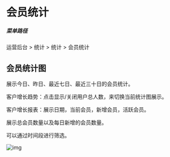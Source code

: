 # 会员统计

##### 菜单路径

运营后台 > 统计 > 统计 > 会员统计

## 会员统计图

展示今日、昨日、最近七日、最近三十日的会员统计。

客户增长趋势：点击显示/关闭用户总人数，来切换当前统计图展示。

客户增长报表：展示日期，当前会员，新增会员，活跃会员。

展示总会员数量以及每日新增的会员数量。

可以通过时间段进行筛选。

![img](https://docs.sellwell.cn/help/images/%E4%BC%9A%E5%91%98%E7%BB%9F%E8%AE%A1.png)